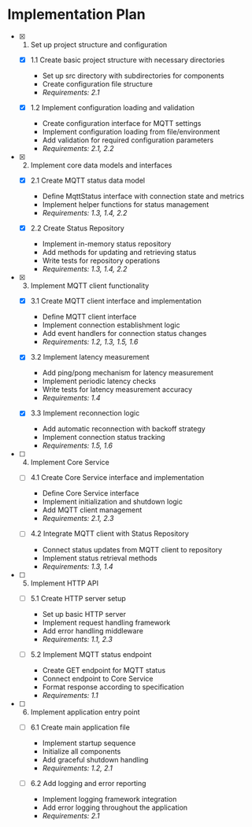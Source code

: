 # Implementation Plan

- [x] 1. Set up project structure and configuration
  - [x] 1.1 Create basic project structure with necessary directories
    - Set up src directory with subdirectories for components
    - Create configuration file structure
    - _Requirements: 2.1_

  - [x] 1.2 Implement configuration loading and validation
    - Create configuration interface for MQTT settings
    - Implement configuration loading from file/environment
    - Add validation for required configuration parameters
    - _Requirements: 2.1, 2.2_

- [x] 2. Implement core data models and interfaces

  - [x] 2.1 Create MQTT status data model

    - Define MqttStatus interface with connection state and metrics
    - Implement helper functions for status management
    - _Requirements: 1.3, 1.4, 2.2_

  - [x] 2.2 Create Status Repository

    - Implement in-memory status repository
    - Add methods for updating and retrieving status
    - Write tests for repository operations
    - _Requirements: 1.3, 1.4, 2.2_

- [x] 3. Implement MQTT client functionality
  - [x] 3.1 Create MQTT client interface and implementation
    - Define MQTT client interface
    - Implement connection establishment logic
    - Add event handlers for connection status changes
    - _Requirements: 1.2, 1.3, 1.5, 1.6_

  - [x] 3.2 Implement latency measurement
    - Add ping/pong mechanism for latency measurement
    - Implement periodic latency checks
    - Write tests for latency measurement accuracy
    - _Requirements: 1.4_

  - [x] 3.3 Implement reconnection logic
    - Add automatic reconnection with backoff strategy
    - Implement connection status tracking
    - _Requirements: 1.5, 1.6_

- [ ] 4. Implement Core Service
  - [ ] 4.1 Create Core Service interface and implementation
    - Define Core Service interface
    - Implement initialization and shutdown logic
    - Add MQTT client management
    - _Requirements: 2.1, 2.3_

  - [ ] 4.2 Integrate MQTT client with Status Repository
    - Connect status updates from MQTT client to repository
    - Implement status retrieval methods
    - _Requirements: 1.3, 1.4_

- [ ] 5. Implement HTTP API
  - [ ] 5.1 Create HTTP server setup
    - Set up basic HTTP server
    - Implement request handling framework
    - Add error handling middleware
    - _Requirements: 1.1, 2.3_

  - [ ] 5.2 Implement MQTT status endpoint
    - Create GET endpoint for MQTT status
    - Connect endpoint to Core Service
    - Format response according to specification
    - _Requirements: 1.1_

- [ ] 6. Implement application entry point
  - [ ] 6.1 Create main application file
    - Implement startup sequence
    - Initialize all components
    - Add graceful shutdown handling
    - _Requirements: 1.2, 2.1_

  - [ ] 6.2 Add logging and error reporting
    - Implement logging framework integration
    - Add error logging throughout the application
    - _Requirements: 2.1_
